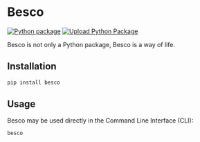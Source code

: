 # Besco

[![Python package](https://github.com/Besco/besco/actions/workflows/python-package.yml/badge.svg)](https://github.com/Besco/besco/actions/workflows/python-package.yml)
[![Upload Python Package](https://github.com/Besco/besco/actions/workflows/python-publish.yml/badge.svg)](https://github.com/Besco/besco/actions/workflows/python-publish.yml)

Besco is not only a Python package, Besco is a way of life.

## Installation

```bash
pip install besco
```

## Usage


Besco may be used directly in the Command Line Interface (CLI):

```bash
besco
```
